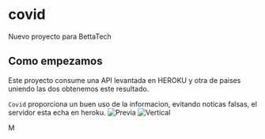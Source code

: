 # covid

Nuevo proyecto para  BettaTech

## Como empezamos 

Este proyecto consume una API levantada en HEROKU  y otra de paises uniendo las dos obtenemos este resultado.
 
`Covid` proporciona un buen uso de la informacion, evitando noticas falsas, el servidor esta echa en heroku.
![Previa](https://raw.githubusercontent.com/XaviMontero/coivd/master/img/dama.png)
![Vertical](https://raw.githubusercontent.com/XaviMontero/coivd/master/img/sata.png)

M